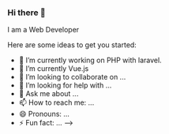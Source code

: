 ### Hi there 👋

 I am a Web Developer

Here are some ideas to get you started:

- 🔭 I’m currently working on PHP with laravel.
- 🌱 I’m currently Vue.js
- 👯 I’m looking to collaborate on ...
- 🤔 I’m looking for help with ...
- 💬 Ask me about ...
- 📫 How to reach me: ...
- 😄 Pronouns: ...
- ⚡ Fun fact: ...
-->
